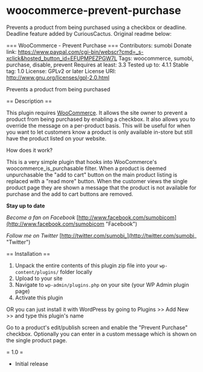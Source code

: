 # woocommerce-prevent-purchase
Prevents a product from being purchased using a checkbox or deadline. Deadline feature added by CuriousCactus.
Original readme below:

=== WooCommerce - Prevent Purchase ===
Contributors: sumobi
Donate link: https://www.paypal.com/cgi-bin/webscr?cmd=_s-xclick&hosted_button_id=EFUPMPEZPGW7L
Tags: woocommerce, sumobi, purchase, disable, prevent
Requires at least: 3.3
Tested up to: 4.1.1
Stable tag: 1.0
License: GPLv2 or later
License URI: http://www.gnu.org/licenses/gpl-2.0.html

Prevents a product from being purchased

== Description ==

This plugin requires [WooCommerce](https://wordpress.org/plugins/woocommerce/ "WooCommerce"). It allows the site owner to prevent a product from being purchased by enabling a checkbox. It also allows you to override the message on a per-product basis. This will be useful for when you want to let customers know a product is only available in-store but still have the product listed on your website.

How does it work?

This is a very simple plugin that hooks into WooCommerce's woocommerce_is_purchasable filter. When a product is deemed unpurchasable the "add to cart" button on the main product listing is replaced with a "read more" button. When the customer views the single product page they are shown a message that the product is not available for purchase and the add to cart buttons are removed.

**Stay up to date**

*Become a fan on Facebook* 
[http://www.facebook.com/sumobicom](http://www.facebook.com/sumobicom "Facebook")

*Follow me on Twitter* 
[http://twitter.com/sumobi_](http://twitter.com/sumobi_ "Twitter")

== Installation ==

1. Unpack the entire contents of this plugin zip file into your `wp-content/plugins/` folder locally
1. Upload to your site
1. Navigate to `wp-admin/plugins.php` on your site (your WP Admin plugin page)
1. Activate this plugin

OR you can just install it with WordPress by going to Plugins >> Add New >> and type this plugin's name

Go to a product's edit/publish screen and enable the "Prevent Purchase" checkbox. Optionally you can enter in a custom message which is shown on the single product page.

= 1.0 =
* Initial release
